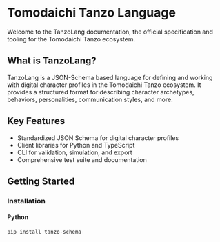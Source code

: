 # Tomodaichi Tanzo Language

Welcome to the TanzoLang documentation, the official specification and tooling for the Tomodaichi Tanzo ecosystem.

## What is TanzoLang?

TanzoLang is a JSON-Schema based language for defining and working with digital character profiles in the Tomodaichi Tanzo ecosystem. It provides a structured format for describing character archetypes, behaviors, personalities, communication styles, and more.

## Key Features

- Standardized JSON Schema for digital character profiles
- Client libraries for Python and TypeScript
- CLI for validation, simulation, and export
- Comprehensive test suite and documentation

## Getting Started

### Installation

#### Python

```bash
pip install tanzo-schema
